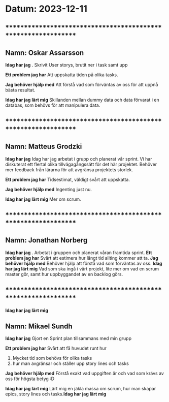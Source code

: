 # Datum: 2023-12-11

## ************************************************************* ##
## Namn: Oskar Assarsson
**Idag har jag** .
Skrivit User storys, brutit ner i task samt upp

**Ett problem jag har**
Att uppskatta tiden på olika tasks.

**Jag behöver hjälp med**
Att förstå vad som förväntas av oss för att uppnå bästa resultat.

**Idag har jag lärt mig** 
Skillanden mellan dummy data och data förvarat i en databas, som behövs för att manipulera data.

## ************************************************************* ##
## Namn: Matteus Grodzki
**Idag har jag**
Idag har jag arbetat i grupp och planerat vår sprint. Vi har diskuterat ett flertal olika tillvägagångssätt för det här projektet. Behöver mer feedback från lärarna för att avgränsa projektets storlek.

**Ett problem jag har** 
Tidsestimat, väldigt svårt att uppskatta.

**Jag behöver hjälp med** 
Ingenting just nu.

**Idag har jag lärt mig** 
Mer om scrum.


## ************************************************************* ##
## Namn: Jonathan Norberg
**Idag har jag** .
Arbetat i gruppen och planerat våran framtida sprint.
**Ett problem jag har** 
Svårt att estimera hur långt tid allting kommer att ta.
**Jag behöver hjälp med** 
Behöver hjälp att förstå vad som förväntas av oss.
**Idag har jag lärt mig** 
Vad som ska ingå i vårt projekt, lite mer om vad en scrum master gör, samt hur uppbyggandet av en backlog görs.

## ************************************************************* ##
**Idag har jag lärt mig** 

## Namn: Mikael Sundh
**Idag har jag** 
Gjort en Sprint plan tillsammans med min grupp

**Ett problem jag har** 
Svårt att få huvudet runt hur
1. Mycket tid som behövs för olika tasks
2. hur man avgränsar och ställer upp story lines och tasks

**Jag behöver hjälp med** 
Förstå exakt vad uppgiften är och vad som krävs av oss för högsta betyg :D

**Idag har jag lärt mig** 
Lärt mig en jäkla massa om scrum, hur man skapar epics, story lines och tasks.**Idag har jag lärt mig** 